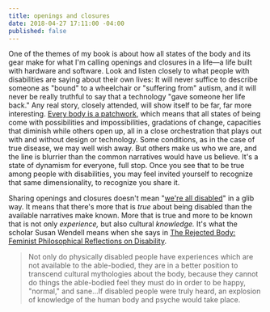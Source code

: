 ```yaml
---
title: openings and closures
date: 2018-04-27 17:11:00 -04:00
published: false
---
```


One of the themes of my book is about how all states of the body and its gear make for what I'm calling openings and closures in a life—a life built with hardware and software. Look and listen closely to what people with disabilities are saying about their own lives: It will never suffice to describe someone as "bound" to a wheelchair or "suffering from" autism, and it will never be really truthful to say that a technology "gave someone her life back." Any real story, closely attended, will show itself to be far, far more interesting. [Every body is a patchwork](http://sarahendren.com/2018/02/08/say-instead/), which means that all states of being come with possibilities and impossibilities, gradations of change, capacities that diminish while others open up, all in a close orchestration that plays out with and without design or technology. Some conditions, as in the case of true disease, we may well wish away. But others make us who we are, and the line is blurrier than the common narratives would have us believe. It's a state of dynamism for everyone, full stop. Once you see that to be true among people with disabilities, you may feel invited yourself to recognize that same dimensionality, to recognize you share it.

Sharing openings and closures doesn't mean "[we're all disabled](http://sarahendren.com/2018/04/26/everythings-a-prosthesis/)" in a glib way. It means that there's more that is *true* about being disabled than the available narratives make known. More that is true and more to be known that is not only *experience,* but also cultural *knowledge.* It's what the scholar Susan Wendell means when she says in [The Rejected Body: Feminist Philosophical Reflections on Disability](https://www.indiebound.org/book/9780415910477). 

>Not only do physically disabled people have experiences which are not available to the able-bodied, they are in a better position to transcend cultural mythologies about the body, because they cannot do things the able-bodied feel they must do in order to be happy, "normal," and sane...If disabled people were truly heard, an explosion of knowledge of the human body and psyche would take place.


 

 